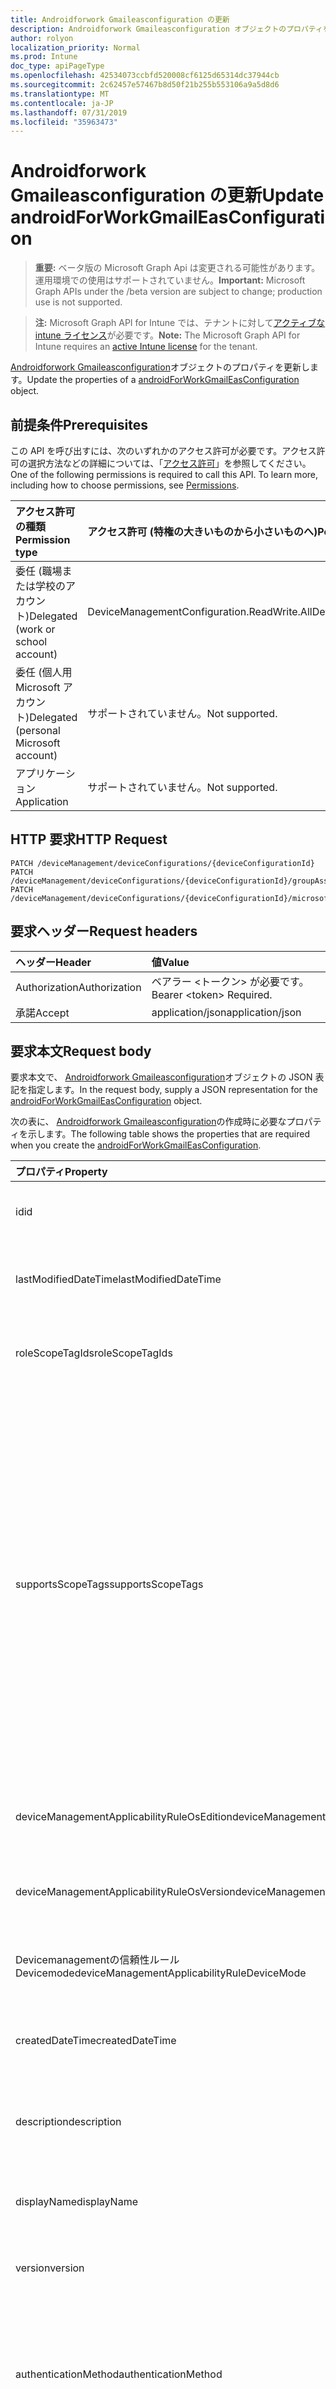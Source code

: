 ```yaml
---
title: Androidforwork Gmaileasconfiguration の更新
description: Androidforwork Gmaileasconfiguration オブジェクトのプロパティを更新します。
author: rolyon
localization_priority: Normal
ms.prod: Intune
doc_type: apiPageType
ms.openlocfilehash: 42534073ccbfd520008cf6125d65314dc37944cb
ms.sourcegitcommit: 2c62457e57467b8d50f21b255b553106a9a5d8d6
ms.translationtype: MT
ms.contentlocale: ja-JP
ms.lasthandoff: 07/31/2019
ms.locfileid: "35963473"
---
```

# <a name="update-androidforworkgmaileasconfiguration"></a><span data-ttu-id="a5b1f-103">Androidforwork Gmaileasconfiguration の更新</span><span class="sxs-lookup"><span data-stu-id="a5b1f-103">Update androidForWorkGmailEasConfiguration</span></span>

> <span data-ttu-id="a5b1f-104">**重要:** ベータ版の Microsoft Graph Api は変更される可能性があります。運用環境での使用はサポートされていません。</span><span class="sxs-lookup"><span data-stu-id="a5b1f-104">**Important:** Microsoft Graph APIs under the /beta version are subject to change; production use is not supported.</span></span>

> <span data-ttu-id="a5b1f-105">**注:** Microsoft Graph API for Intune では、テナントに対して[アクティブな intune ライセンス](https://go.microsoft.com/fwlink/?linkid=839381)が必要です。</span><span class="sxs-lookup"><span data-stu-id="a5b1f-105">**Note:** The Microsoft Graph API for Intune requires an [active Intune license](https://go.microsoft.com/fwlink/?linkid=839381) for the tenant.</span></span>

<span data-ttu-id="a5b1f-106">[Androidforwork Gmaileasconfiguration](../resources/intune-deviceconfig-androidforworkgmaileasconfiguration.md)オブジェクトのプロパティを更新します。</span><span class="sxs-lookup"><span data-stu-id="a5b1f-106">Update the properties of a [androidForWorkGmailEasConfiguration](../resources/intune-deviceconfig-androidforworkgmaileasconfiguration.md) object.</span></span>

## <a name="prerequisites"></a><span data-ttu-id="a5b1f-107">前提条件</span><span class="sxs-lookup"><span data-stu-id="a5b1f-107">Prerequisites</span></span>
<span data-ttu-id="a5b1f-p101">この API を呼び出すには、次のいずれかのアクセス許可が必要です。アクセス許可の選択方法などの詳細については、「[アクセス許可](/graph/permissions-reference)」を参照してください。</span><span class="sxs-lookup"><span data-stu-id="a5b1f-p101">One of the following permissions is required to call this API. To learn more, including how to choose permissions, see [Permissions](/graph/permissions-reference).</span></span>

|<span data-ttu-id="a5b1f-110">アクセス許可の種類</span><span class="sxs-lookup"><span data-stu-id="a5b1f-110">Permission type</span></span>|<span data-ttu-id="a5b1f-111">アクセス許可 (特権の大きいものから小さいものへ)</span><span class="sxs-lookup"><span data-stu-id="a5b1f-111">Permissions (from most to least privileged)</span></span>|
|:---|:---|
|<span data-ttu-id="a5b1f-112">委任 (職場または学校のアカウント)</span><span class="sxs-lookup"><span data-stu-id="a5b1f-112">Delegated (work or school account)</span></span>|<span data-ttu-id="a5b1f-113">DeviceManagementConfiguration.ReadWrite.All</span><span class="sxs-lookup"><span data-stu-id="a5b1f-113">DeviceManagementConfiguration.ReadWrite.All</span></span>|
|<span data-ttu-id="a5b1f-114">委任 (個人用 Microsoft アカウント)</span><span class="sxs-lookup"><span data-stu-id="a5b1f-114">Delegated (personal Microsoft account)</span></span>|<span data-ttu-id="a5b1f-115">サポートされていません。</span><span class="sxs-lookup"><span data-stu-id="a5b1f-115">Not supported.</span></span>|
|<span data-ttu-id="a5b1f-116">アプリケーション</span><span class="sxs-lookup"><span data-stu-id="a5b1f-116">Application</span></span>|<span data-ttu-id="a5b1f-117">サポートされていません。</span><span class="sxs-lookup"><span data-stu-id="a5b1f-117">Not supported.</span></span>|

## <a name="http-request"></a><span data-ttu-id="a5b1f-118">HTTP 要求</span><span class="sxs-lookup"><span data-stu-id="a5b1f-118">HTTP Request</span></span>
<!-- {
  "blockType": "ignored"
}
-->
``` http
PATCH /deviceManagement/deviceConfigurations/{deviceConfigurationId}
PATCH /deviceManagement/deviceConfigurations/{deviceConfigurationId}/groupAssignments/{deviceConfigurationGroupAssignmentId}/deviceConfiguration
PATCH /deviceManagement/deviceConfigurations/{deviceConfigurationId}/microsoft.graph.windowsDomainJoinConfiguration/networkAccessConfigurations/{deviceConfigurationId}
```

## <a name="request-headers"></a><span data-ttu-id="a5b1f-119">要求ヘッダー</span><span class="sxs-lookup"><span data-stu-id="a5b1f-119">Request headers</span></span>
|<span data-ttu-id="a5b1f-120">ヘッダー</span><span class="sxs-lookup"><span data-stu-id="a5b1f-120">Header</span></span>|<span data-ttu-id="a5b1f-121">値</span><span class="sxs-lookup"><span data-stu-id="a5b1f-121">Value</span></span>|
|:---|:---|
|<span data-ttu-id="a5b1f-122">Authorization</span><span class="sxs-lookup"><span data-stu-id="a5b1f-122">Authorization</span></span>|<span data-ttu-id="a5b1f-123">ベアラー &lt;トークン&gt; が必要です。</span><span class="sxs-lookup"><span data-stu-id="a5b1f-123">Bearer &lt;token&gt; Required.</span></span>|
|<span data-ttu-id="a5b1f-124">承諾</span><span class="sxs-lookup"><span data-stu-id="a5b1f-124">Accept</span></span>|<span data-ttu-id="a5b1f-125">application/json</span><span class="sxs-lookup"><span data-stu-id="a5b1f-125">application/json</span></span>|

## <a name="request-body"></a><span data-ttu-id="a5b1f-126">要求本文</span><span class="sxs-lookup"><span data-stu-id="a5b1f-126">Request body</span></span>
<span data-ttu-id="a5b1f-127">要求本文で、 [Androidforwork Gmaileasconfiguration](../resources/intune-deviceconfig-androidforworkgmaileasconfiguration.md)オブジェクトの JSON 表記を指定します。</span><span class="sxs-lookup"><span data-stu-id="a5b1f-127">In the request body, supply a JSON representation for the [androidForWorkGmailEasConfiguration](../resources/intune-deviceconfig-androidforworkgmaileasconfiguration.md) object.</span></span>

<span data-ttu-id="a5b1f-128">次の表に、 [Androidforwork Gmaileasconfiguration](../resources/intune-deviceconfig-androidforworkgmaileasconfiguration.md)の作成時に必要なプロパティを示します。</span><span class="sxs-lookup"><span data-stu-id="a5b1f-128">The following table shows the properties that are required when you create the [androidForWorkGmailEasConfiguration](../resources/intune-deviceconfig-androidforworkgmaileasconfiguration.md).</span></span>

|<span data-ttu-id="a5b1f-129">プロパティ</span><span class="sxs-lookup"><span data-stu-id="a5b1f-129">Property</span></span>|<span data-ttu-id="a5b1f-130">型</span><span class="sxs-lookup"><span data-stu-id="a5b1f-130">Type</span></span>|<span data-ttu-id="a5b1f-131">説明</span><span class="sxs-lookup"><span data-stu-id="a5b1f-131">Description</span></span>|
|:---|:---|:---|
|<span data-ttu-id="a5b1f-132">id</span><span class="sxs-lookup"><span data-stu-id="a5b1f-132">id</span></span>|<span data-ttu-id="a5b1f-133">文字列</span><span class="sxs-lookup"><span data-stu-id="a5b1f-133">String</span></span>|<span data-ttu-id="a5b1f-134">エンティティのキー。</span><span class="sxs-lookup"><span data-stu-id="a5b1f-134">Key of the entity.</span></span> <span data-ttu-id="a5b1f-135">[deviceConfiguration](../resources/intune-deviceconfig-deviceconfiguration.md) から継承します</span><span class="sxs-lookup"><span data-stu-id="a5b1f-135">Inherited from [deviceConfiguration](../resources/intune-deviceconfig-deviceconfiguration.md)</span></span>|
|<span data-ttu-id="a5b1f-136">lastModifiedDateTime</span><span class="sxs-lookup"><span data-stu-id="a5b1f-136">lastModifiedDateTime</span></span>|<span data-ttu-id="a5b1f-137">DateTimeOffset</span><span class="sxs-lookup"><span data-stu-id="a5b1f-137">DateTimeOffset</span></span>|<span data-ttu-id="a5b1f-138">オブジェクトの最終更新の DateTime。</span><span class="sxs-lookup"><span data-stu-id="a5b1f-138">DateTime the object was last modified.</span></span> <span data-ttu-id="a5b1f-139">[deviceConfiguration](../resources/intune-deviceconfig-deviceconfiguration.md) から継承します</span><span class="sxs-lookup"><span data-stu-id="a5b1f-139">Inherited from [deviceConfiguration](../resources/intune-deviceconfig-deviceconfiguration.md)</span></span>|
|<span data-ttu-id="a5b1f-140">roleScopeTagIds</span><span class="sxs-lookup"><span data-stu-id="a5b1f-140">roleScopeTagIds</span></span>|<span data-ttu-id="a5b1f-141">文字列コレクション</span><span class="sxs-lookup"><span data-stu-id="a5b1f-141">String collection</span></span>|<span data-ttu-id="a5b1f-142">このエンティティインスタンスの範囲タグのリスト。</span><span class="sxs-lookup"><span data-stu-id="a5b1f-142">List of Scope Tags for this Entity instance.</span></span> <span data-ttu-id="a5b1f-143">[deviceConfiguration](../resources/intune-deviceconfig-deviceconfiguration.md) から継承します</span><span class="sxs-lookup"><span data-stu-id="a5b1f-143">Inherited from [deviceConfiguration](../resources/intune-deviceconfig-deviceconfiguration.md)</span></span>|
|<span data-ttu-id="a5b1f-144">supportsScopeTags</span><span class="sxs-lookup"><span data-stu-id="a5b1f-144">supportsScopeTags</span></span>|<span data-ttu-id="a5b1f-145">Boolean</span><span class="sxs-lookup"><span data-stu-id="a5b1f-145">Boolean</span></span>|<span data-ttu-id="a5b1f-146">基になるデバイス構成がスコープタグの割り当てをサポートしているかどうかを示します。</span><span class="sxs-lookup"><span data-stu-id="a5b1f-146">Indicates whether or not the underlying Device Configuration supports the assignment of scope tags.</span></span> <span data-ttu-id="a5b1f-147">この値が false である場合、ScopeTags プロパティへの割り当ては許可されません。エンティティは、スコープを持つユーザーには表示されません。</span><span class="sxs-lookup"><span data-stu-id="a5b1f-147">Assigning to the ScopeTags property is not allowed when this value is false and entities will not be visible to scoped users.</span></span> <span data-ttu-id="a5b1f-148">これは Silverlight で作成された従来のポリシーに対して実行され、Azure ポータルでポリシーを削除して再作成することによって解決できます。</span><span class="sxs-lookup"><span data-stu-id="a5b1f-148">This occurs for Legacy policies created in Silverlight and can be resolved by deleting and recreating the policy in the Azure Portal.</span></span> <span data-ttu-id="a5b1f-149">このプロパティに値を設定するには、 SetExtrusionDirection メソッドを適用します。</span><span class="sxs-lookup"><span data-stu-id="a5b1f-149">This property is read-only.</span></span> <span data-ttu-id="a5b1f-150">[deviceConfiguration](../resources/intune-deviceconfig-deviceconfiguration.md) から継承します</span><span class="sxs-lookup"><span data-stu-id="a5b1f-150">Inherited from [deviceConfiguration](../resources/intune-deviceconfig-deviceconfiguration.md)</span></span>|
|<span data-ttu-id="a5b1f-151">deviceManagementApplicabilityRuleOsEdition</span><span class="sxs-lookup"><span data-stu-id="a5b1f-151">deviceManagementApplicabilityRuleOsEdition</span></span>|[<span data-ttu-id="a5b1f-152">deviceManagementApplicabilityRuleOsEdition</span><span class="sxs-lookup"><span data-stu-id="a5b1f-152">deviceManagementApplicabilityRuleOsEdition</span></span>](../resources/intune-deviceconfig-devicemanagementapplicabilityruleosedition.md)|<span data-ttu-id="a5b1f-153">このポリシーの OS エディションの適用。</span><span class="sxs-lookup"><span data-stu-id="a5b1f-153">The OS edition applicability for this Policy.</span></span> <span data-ttu-id="a5b1f-154">[deviceConfiguration](../resources/intune-deviceconfig-deviceconfiguration.md) から継承します</span><span class="sxs-lookup"><span data-stu-id="a5b1f-154">Inherited from [deviceConfiguration](../resources/intune-deviceconfig-deviceconfiguration.md)</span></span>|
|<span data-ttu-id="a5b1f-155">deviceManagementApplicabilityRuleOsVersion</span><span class="sxs-lookup"><span data-stu-id="a5b1f-155">deviceManagementApplicabilityRuleOsVersion</span></span>|[<span data-ttu-id="a5b1f-156">deviceManagementApplicabilityRuleOsVersion</span><span class="sxs-lookup"><span data-stu-id="a5b1f-156">deviceManagementApplicabilityRuleOsVersion</span></span>](../resources/intune-deviceconfig-devicemanagementapplicabilityruleosversion.md)|<span data-ttu-id="a5b1f-157">このポリシーの OS バージョン適用ルール。</span><span class="sxs-lookup"><span data-stu-id="a5b1f-157">The OS version applicability rule for this Policy.</span></span> <span data-ttu-id="a5b1f-158">[deviceConfiguration](../resources/intune-deviceconfig-deviceconfiguration.md) から継承します</span><span class="sxs-lookup"><span data-stu-id="a5b1f-158">Inherited from [deviceConfiguration](../resources/intune-deviceconfig-deviceconfiguration.md)</span></span>|
|<span data-ttu-id="a5b1f-159">Devicemanagementの信頼性ルール Devicemode</span><span class="sxs-lookup"><span data-stu-id="a5b1f-159">deviceManagementApplicabilityRuleDeviceMode</span></span>|[<span data-ttu-id="a5b1f-160">Devicemanagementの信頼性ルール Devicemode</span><span class="sxs-lookup"><span data-stu-id="a5b1f-160">deviceManagementApplicabilityRuleDeviceMode</span></span>](../resources/intune-deviceconfig-devicemanagementapplicabilityruledevicemode.md)|<span data-ttu-id="a5b1f-161">このポリシーのデバイスモード適用ルール。</span><span class="sxs-lookup"><span data-stu-id="a5b1f-161">The device mode applicability rule for this Policy.</span></span> <span data-ttu-id="a5b1f-162">[deviceConfiguration](../resources/intune-deviceconfig-deviceconfiguration.md) から継承します</span><span class="sxs-lookup"><span data-stu-id="a5b1f-162">Inherited from [deviceConfiguration](../resources/intune-deviceconfig-deviceconfiguration.md)</span></span>|
|<span data-ttu-id="a5b1f-163">createdDateTime</span><span class="sxs-lookup"><span data-stu-id="a5b1f-163">createdDateTime</span></span>|<span data-ttu-id="a5b1f-164">DateTimeOffset</span><span class="sxs-lookup"><span data-stu-id="a5b1f-164">DateTimeOffset</span></span>|<span data-ttu-id="a5b1f-165">オブジェクトが作成された DateTime。</span><span class="sxs-lookup"><span data-stu-id="a5b1f-165">DateTime the object was created.</span></span> <span data-ttu-id="a5b1f-166">[deviceConfiguration](../resources/intune-deviceconfig-deviceconfiguration.md) から継承します</span><span class="sxs-lookup"><span data-stu-id="a5b1f-166">Inherited from [deviceConfiguration](../resources/intune-deviceconfig-deviceconfiguration.md)</span></span>|
|<span data-ttu-id="a5b1f-167">description</span><span class="sxs-lookup"><span data-stu-id="a5b1f-167">description</span></span>|<span data-ttu-id="a5b1f-168">String</span><span class="sxs-lookup"><span data-stu-id="a5b1f-168">String</span></span>|<span data-ttu-id="a5b1f-169">管理者が指定した、デバイス構成についての説明。</span><span class="sxs-lookup"><span data-stu-id="a5b1f-169">Admin provided description of the Device Configuration.</span></span> <span data-ttu-id="a5b1f-170">[deviceConfiguration](../resources/intune-deviceconfig-deviceconfiguration.md) から継承します</span><span class="sxs-lookup"><span data-stu-id="a5b1f-170">Inherited from [deviceConfiguration](../resources/intune-deviceconfig-deviceconfiguration.md)</span></span>|
|<span data-ttu-id="a5b1f-171">displayName</span><span class="sxs-lookup"><span data-stu-id="a5b1f-171">displayName</span></span>|<span data-ttu-id="a5b1f-172">String</span><span class="sxs-lookup"><span data-stu-id="a5b1f-172">String</span></span>|<span data-ttu-id="a5b1f-173">管理者が指定した、デバイス構成の名前。</span><span class="sxs-lookup"><span data-stu-id="a5b1f-173">Admin provided name of the device configuration.</span></span> <span data-ttu-id="a5b1f-174">[deviceConfiguration](../resources/intune-deviceconfig-deviceconfiguration.md) から継承します</span><span class="sxs-lookup"><span data-stu-id="a5b1f-174">Inherited from [deviceConfiguration](../resources/intune-deviceconfig-deviceconfiguration.md)</span></span>|
|<span data-ttu-id="a5b1f-175">version</span><span class="sxs-lookup"><span data-stu-id="a5b1f-175">version</span></span>|<span data-ttu-id="a5b1f-176">Int32</span><span class="sxs-lookup"><span data-stu-id="a5b1f-176">Int32</span></span>|<span data-ttu-id="a5b1f-177">デバイス構成のバージョン。</span><span class="sxs-lookup"><span data-stu-id="a5b1f-177">Version of the device configuration.</span></span> <span data-ttu-id="a5b1f-178">[deviceConfiguration](../resources/intune-deviceconfig-deviceconfiguration.md) から継承します</span><span class="sxs-lookup"><span data-stu-id="a5b1f-178">Inherited from [deviceConfiguration](../resources/intune-deviceconfig-deviceconfiguration.md)</span></span>|
|<span data-ttu-id="a5b1f-179">authenticationMethod</span><span class="sxs-lookup"><span data-stu-id="a5b1f-179">authenticationMethod</span></span>|[<span data-ttu-id="a5b1f-180">easAuthenticationMethod</span><span class="sxs-lookup"><span data-stu-id="a5b1f-180">easAuthenticationMethod</span></span>](../resources/intune-deviceconfig-easauthenticationmethod.md)|<span data-ttu-id="a5b1f-181">Exchange ActiveSync の認証方法。</span><span class="sxs-lookup"><span data-stu-id="a5b1f-181">Authentication method for Exchange ActiveSync.</span></span> <span data-ttu-id="a5b1f-182">[Androidforworkeasemailprofilebase](../resources/intune-deviceconfig-androidforworkeasemailprofilebase.md)から継承します。</span><span class="sxs-lookup"><span data-stu-id="a5b1f-182">Inherited from [androidForWorkEasEmailProfileBase](../resources/intune-deviceconfig-androidforworkeasemailprofilebase.md).</span></span> <span data-ttu-id="a5b1f-183">可能な値は、`usernameAndPassword`、`certificate`、`derivedCredential` です。</span><span class="sxs-lookup"><span data-stu-id="a5b1f-183">Possible values are: `usernameAndPassword`, `certificate`, `derivedCredential`.</span></span>|
|<span data-ttu-id="a5b1f-184">durationOfEmailToSync</span><span class="sxs-lookup"><span data-stu-id="a5b1f-184">durationOfEmailToSync</span></span>|[<span data-ttu-id="a5b1f-185">emailSyncDuration</span><span class="sxs-lookup"><span data-stu-id="a5b1f-185">emailSyncDuration</span></span>](../resources/intune-deviceconfig-emailsyncduration.md)|<span data-ttu-id="a5b1f-186">電子メールを同期する時間の長さ。</span><span class="sxs-lookup"><span data-stu-id="a5b1f-186">Duration of time email should be synced to.</span></span> <span data-ttu-id="a5b1f-187">[Androidforworkeasemailprofilebase](../resources/intune-deviceconfig-androidforworkeasemailprofilebase.md)から継承します。</span><span class="sxs-lookup"><span data-stu-id="a5b1f-187">Inherited from [androidForWorkEasEmailProfileBase](../resources/intune-deviceconfig-androidforworkeasemailprofilebase.md).</span></span> <span data-ttu-id="a5b1f-188">可能な値は、`userDefined`、`oneDay`、`threeDays`、`oneWeek`、`twoWeeks`、`oneMonth`、`unlimited` です。</span><span class="sxs-lookup"><span data-stu-id="a5b1f-188">Possible values are: `userDefined`, `oneDay`, `threeDays`, `oneWeek`, `twoWeeks`, `oneMonth`, `unlimited`.</span></span>|
|<span data-ttu-id="a5b1f-189">emailAddressSource</span><span class="sxs-lookup"><span data-stu-id="a5b1f-189">emailAddressSource</span></span>|[<span data-ttu-id="a5b1f-190">userEmailSource</span><span class="sxs-lookup"><span data-stu-id="a5b1f-190">userEmailSource</span></span>](../resources/intune-deviceconfig-useremailsource.md)|<span data-ttu-id="a5b1f-191">AAD から選択され、デバイスにインストールする前にこのプロファイルに挿入される電子メール属性。</span><span class="sxs-lookup"><span data-stu-id="a5b1f-191">Email attribute that is picked from AAD and injected into this profile before installing on the device.</span></span> <span data-ttu-id="a5b1f-192">[Androidforworkeasemailprofilebase](../resources/intune-deviceconfig-androidforworkeasemailprofilebase.md)から継承します。</span><span class="sxs-lookup"><span data-stu-id="a5b1f-192">Inherited from [androidForWorkEasEmailProfileBase](../resources/intune-deviceconfig-androidforworkeasemailprofilebase.md).</span></span> <span data-ttu-id="a5b1f-193">可能な値は、`userPrincipalName`、`primarySmtpAddress` です。</span><span class="sxs-lookup"><span data-stu-id="a5b1f-193">Possible values are: `userPrincipalName`, `primarySmtpAddress`.</span></span>|
|<span data-ttu-id="a5b1f-194">hostName</span><span class="sxs-lookup"><span data-stu-id="a5b1f-194">hostName</span></span>|<span data-ttu-id="a5b1f-195">String</span><span class="sxs-lookup"><span data-stu-id="a5b1f-195">String</span></span>|<span data-ttu-id="a5b1f-196">メールアプリが接続する Exchange の場所 (URL)。</span><span class="sxs-lookup"><span data-stu-id="a5b1f-196">Exchange location (URL) that the mail app connects to.</span></span> <span data-ttu-id="a5b1f-197">[Androidforworkeasemailprofilebase](../resources/intune-deviceconfig-androidforworkeasemailprofilebase.md)から継承します</span><span class="sxs-lookup"><span data-stu-id="a5b1f-197">Inherited from [androidForWorkEasEmailProfileBase](../resources/intune-deviceconfig-androidforworkeasemailprofilebase.md)</span></span>|
|<span data-ttu-id="a5b1f-198">requireSsl</span><span class="sxs-lookup"><span data-stu-id="a5b1f-198">requireSsl</span></span>|<span data-ttu-id="a5b1f-199">Boolean</span><span class="sxs-lookup"><span data-stu-id="a5b1f-199">Boolean</span></span>|<span data-ttu-id="a5b1f-200">SSL を使用するかどうかを示します。</span><span class="sxs-lookup"><span data-stu-id="a5b1f-200">Indicates whether or not to use SSL.</span></span> <span data-ttu-id="a5b1f-201">[Androidforworkeasemailprofilebase](../resources/intune-deviceconfig-androidforworkeasemailprofilebase.md)から継承します</span><span class="sxs-lookup"><span data-stu-id="a5b1f-201">Inherited from [androidForWorkEasEmailProfileBase](../resources/intune-deviceconfig-androidforworkeasemailprofilebase.md)</span></span>|
|<span data-ttu-id="a5b1f-202">usernameSource</span><span class="sxs-lookup"><span data-stu-id="a5b1f-202">usernameSource</span></span>|[<span data-ttu-id="a5b1f-203">androidUsernameSource</span><span class="sxs-lookup"><span data-stu-id="a5b1f-203">androidUsernameSource</span></span>](../resources/intune-deviceconfig-androidusernamesource.md)|<span data-ttu-id="a5b1f-204">ユーザー名属性。 AAD から選択され、デバイスにインストールする前にこのプロファイルに挿入されます。</span><span class="sxs-lookup"><span data-stu-id="a5b1f-204">Username attribute that is picked from AAD and injected into this profile before installing on the device.</span></span> <span data-ttu-id="a5b1f-205">[Androidforworkeasemailprofilebase](../resources/intune-deviceconfig-androidforworkeasemailprofilebase.md)から継承します。</span><span class="sxs-lookup"><span data-stu-id="a5b1f-205">Inherited from [androidForWorkEasEmailProfileBase](../resources/intune-deviceconfig-androidforworkeasemailprofilebase.md).</span></span> <span data-ttu-id="a5b1f-206">可能な値は、`username`、`userPrincipalName`、`samAccountName`、`primarySmtpAddress` です。</span><span class="sxs-lookup"><span data-stu-id="a5b1f-206">Possible values are: `username`, `userPrincipalName`, `samAccountName`, `primarySmtpAddress`.</span></span>|



## <a name="response"></a><span data-ttu-id="a5b1f-207">応答</span><span class="sxs-lookup"><span data-stu-id="a5b1f-207">Response</span></span>
<span data-ttu-id="a5b1f-208">成功した場合、このメソッド`200 OK`は応答コードと、応答本文で更新された[Androidforwork Gmaileasconfiguration](../resources/intune-deviceconfig-androidforworkgmaileasconfiguration.md)オブジェクトを返します。</span><span class="sxs-lookup"><span data-stu-id="a5b1f-208">If successful, this method returns a `200 OK` response code and an updated [androidForWorkGmailEasConfiguration](../resources/intune-deviceconfig-androidforworkgmaileasconfiguration.md) object in the response body.</span></span>

## <a name="example"></a><span data-ttu-id="a5b1f-209">例</span><span class="sxs-lookup"><span data-stu-id="a5b1f-209">Example</span></span>

### <a name="request"></a><span data-ttu-id="a5b1f-210">要求</span><span class="sxs-lookup"><span data-stu-id="a5b1f-210">Request</span></span>
<span data-ttu-id="a5b1f-211">以下は、要求の例です。</span><span class="sxs-lookup"><span data-stu-id="a5b1f-211">Here is an example of the request.</span></span>
``` http
PATCH https://graph.microsoft.com/beta/deviceManagement/deviceConfigurations/{deviceConfigurationId}
Content-type: application/json
Content-length: 1264

{
  "@odata.type": "#microsoft.graph.androidForWorkGmailEasConfiguration",
  "roleScopeTagIds": [
    "Role Scope Tag Ids value"
  ],
  "supportsScopeTags": true,
  "deviceManagementApplicabilityRuleOsEdition": {
    "@odata.type": "microsoft.graph.deviceManagementApplicabilityRuleOsEdition",
    "osEditionTypes": [
      "windows10EnterpriseN"
    ],
    "name": "Name value",
    "ruleType": "exclude"
  },
  "deviceManagementApplicabilityRuleOsVersion": {
    "@odata.type": "microsoft.graph.deviceManagementApplicabilityRuleOsVersion",
    "minOSVersion": "Min OSVersion value",
    "maxOSVersion": "Max OSVersion value",
    "name": "Name value",
    "ruleType": "exclude"
  },
  "deviceManagementApplicabilityRuleDeviceMode": {
    "@odata.type": "microsoft.graph.deviceManagementApplicabilityRuleDeviceMode",
    "deviceMode": "sModeConfiguration",
    "name": "Name value",
    "ruleType": "exclude"
  },
  "description": "Description value",
  "displayName": "Display Name value",
  "version": 7,
  "authenticationMethod": "certificate",
  "durationOfEmailToSync": "oneDay",
  "emailAddressSource": "primarySmtpAddress",
  "hostName": "Host Name value",
  "requireSsl": true,
  "usernameSource": "userPrincipalName"
}
```

### <a name="response"></a><span data-ttu-id="a5b1f-212">応答</span><span class="sxs-lookup"><span data-stu-id="a5b1f-212">Response</span></span>
<span data-ttu-id="a5b1f-p119">以下は、応答の例です。注:簡潔にするために、ここに示す応答オブジェクトは切り詰められている場合があります。すべてのプロパティは実際の呼び出しから返されます。</span><span class="sxs-lookup"><span data-stu-id="a5b1f-p119">Here is an example of the response. Note: The response object shown here may be truncated for brevity. All of the properties will be returned from an actual call.</span></span>
``` http
HTTP/1.1 200 OK
Content-Type: application/json
Content-Length: 1436

{
  "@odata.type": "#microsoft.graph.androidForWorkGmailEasConfiguration",
  "id": "2bafc891-c891-2baf-91c8-af2b91c8af2b",
  "lastModifiedDateTime": "2017-01-01T00:00:35.1329464-08:00",
  "roleScopeTagIds": [
    "Role Scope Tag Ids value"
  ],
  "supportsScopeTags": true,
  "deviceManagementApplicabilityRuleOsEdition": {
    "@odata.type": "microsoft.graph.deviceManagementApplicabilityRuleOsEdition",
    "osEditionTypes": [
      "windows10EnterpriseN"
    ],
    "name": "Name value",
    "ruleType": "exclude"
  },
  "deviceManagementApplicabilityRuleOsVersion": {
    "@odata.type": "microsoft.graph.deviceManagementApplicabilityRuleOsVersion",
    "minOSVersion": "Min OSVersion value",
    "maxOSVersion": "Max OSVersion value",
    "name": "Name value",
    "ruleType": "exclude"
  },
  "deviceManagementApplicabilityRuleDeviceMode": {
    "@odata.type": "microsoft.graph.deviceManagementApplicabilityRuleDeviceMode",
    "deviceMode": "sModeConfiguration",
    "name": "Name value",
    "ruleType": "exclude"
  },
  "createdDateTime": "2017-01-01T00:02:43.5775965-08:00",
  "description": "Description value",
  "displayName": "Display Name value",
  "version": 7,
  "authenticationMethod": "certificate",
  "durationOfEmailToSync": "oneDay",
  "emailAddressSource": "primarySmtpAddress",
  "hostName": "Host Name value",
  "requireSsl": true,
  "usernameSource": "userPrincipalName"
}
```





